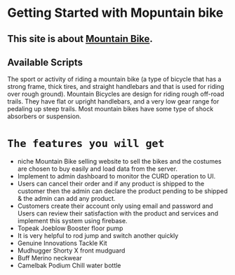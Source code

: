 # Getting Started with Mopuntain bike


## This site is about [Mountain Bike](https://mountain-bike-febe5.web.app/).

## Available Scripts
The sport or activity of riding a mountain bike (a type of bicycle that has a strong frame, thick tires, and straight handlebars and that is used for riding over rough ground). Mountain Bicycles are design for riding rough off-road trails. They have flat or upright handlebars, and a very low gear range for pedaling up steep trails. Most mountain bikes have some type of shock absorbers or suspension.

# `The features you will get`

* niche Mountain Bike selling website to sell the bikes and the costumes are chosen to buy easily and load data from the server.
* Implement to admin dashboard to monitor the CURD operation to UI.
* Users can cancel their order and if any product is shipped to the customer then the admin can declare the product pending to be shipped & the admin can add any product.
* Customers create their account only using email and password and Users can review their satisfaction with the product and services and implement this system using firebase.
* Topeak Joeblow Booster floor pump
* It is very helpful to rod jump and switch another quickly
* Genuine Innovations Tackle Kit
* Mudhugger Shorty X front mudguard
* Buff Merino neckwear
* Camelbak Podium Chill water bottle
